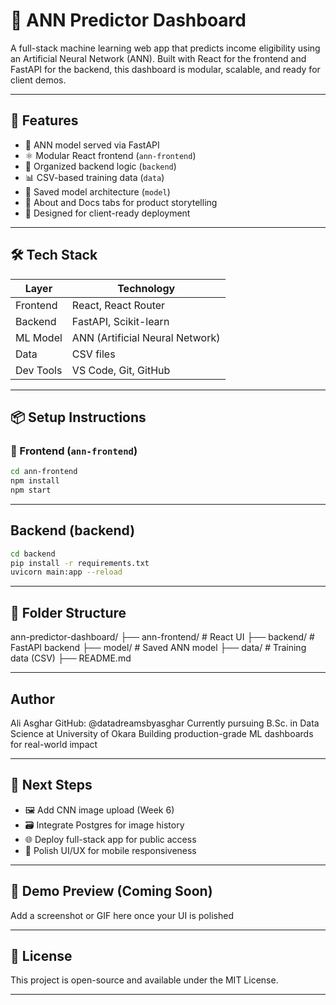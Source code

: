 # 🧠 ANN Predictor Dashboard

A full-stack machine learning web app that predicts income eligibility using an Artificial Neural Network (ANN). Built with React for the frontend and FastAPI for the backend, this dashboard is modular, scalable, and ready for client demos.

---

## 🚀 Features

- 🔮 ANN model served via FastAPI
- ⚛️ Modular React frontend (`ann-frontend`)
- 📁 Organized backend logic (`backend`)
- 📊 CSV-based training data (`data`)
- 🧠 Saved model architecture (`model`)
- 📄 About and Docs tabs for product storytelling
- 🎯 Designed for client-ready deployment

---

## 🛠️ Tech Stack

| Layer      | Technology           |
|------------|----------------------|
| Frontend   | React, React Router  |
| Backend    | FastAPI, Scikit-learn|
| ML Model   | ANN (Artificial Neural Network) |
| Data       | CSV files            |
| Dev Tools  | VS Code, Git, GitHub |

---

## 📦 Setup Instructions

### 🔹 Frontend (`ann-frontend`)
```bash
cd ann-frontend
npm install
npm start
```

---

## Backend (backend)
```bash
cd backend
pip install -r requirements.txt
uvicorn main:app --reload
```
---

## 📁 Folder Structure

ann-predictor-dashboard/
├── ann-frontend/       # React UI
├── backend/            # FastAPI backend
├── model/              # Saved ANN model
├── data/               # Training data (CSV)
├── README.md

---

## Author
Ali Asghar
GitHub: @datadreamsbyasghar
Currently pursuing B.Sc. in Data Science at University of Okara
Building production-grade ML dashboards for real-world impact

---

## 🧠 Next Steps
- 🖼️ Add CNN image upload (Week 6)
- 🗃️ Integrate Postgres for image history
- 🌐 Deploy full-stack app for public access
- 📱 Polish UI/UX for mobile responsiveness

---

## 📸 Demo Preview (Coming Soon)
Add a screenshot or GIF here once your UI is polished

---

## 📜 License
This project is open-source and available under the MIT License.

---













